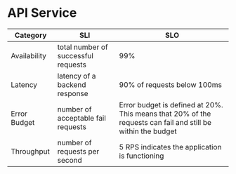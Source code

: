 # API Service

| Category | SLI | SLO |
| -------- | --- | --- |
| Availability | total number of successful requests | 99% |
| Latency | latency of a backend  response | 90% of requests below 100ms |
| Error Budget | number of acceptable fail requests | Error budget is defined at 20%. This means that 20% of the requests can fail and still be within the budget |
| Throughput | number of requests per second  | 5 RPS indicates the application is functioning |